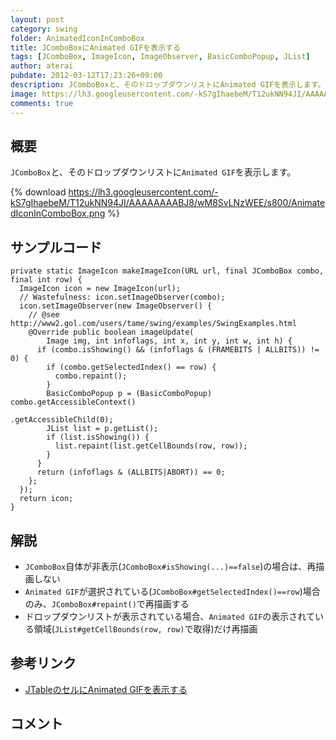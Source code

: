 ```yaml
---
layout: post
category: swing
folder: AnimatedIconInComboBox
title: JComboBoxにAnimated GIFを表示する
tags: [JComboBox, ImageIcon, ImageObserver, BasicComboPopup, JList]
author: aterai
pubdate: 2012-03-12T17:23:26+09:00
description: JComboBoxと、そのドロップダウンリストにAnimated GIFを表示します。
image: https://lh3.googleusercontent.com/-kS7gIhaebeM/T12ukNN94JI/AAAAAAAABJ8/wM8SvLNzWEE/s800/AnimatedIconInComboBox.png
comments: true
---
```

## 概要
`JComboBox`と、そのドロップダウンリストに`Animated GIF`を表示します。

{% download https://lh3.googleusercontent.com/-kS7gIhaebeM/T12ukNN94JI/AAAAAAAABJ8/wM8SvLNzWEE/s800/AnimatedIconInComboBox.png %}

## サンプルコード
<pre class="prettyprint"><code>private static ImageIcon makeImageIcon(URL url, final JComboBox combo, final int row) {
  ImageIcon icon = new ImageIcon(url);
  // Wastefulness: icon.setImageObserver(combo);
  icon.setImageObserver(new ImageObserver() {
    // @see http://www2.gol.com/users/tame/swing/examples/SwingExamples.html
    @Override public boolean imageUpdate(
        Image img, int infoflags, int x, int y, int w, int h) {
      if (combo.isShowing() &amp;&amp; (infoflags &amp; (FRAMEBITS | ALLBITS)) != 0) {
        if (combo.getSelectedIndex() == row) {
          combo.repaint();
        }
        BasicComboPopup p = (BasicComboPopup) combo.getAccessibleContext()
                                                   .getAccessibleChild(0);
        JList list = p.getList();
        if (list.isShowing()) {
          list.repaint(list.getCellBounds(row, row));
        }
      }
      return (infoflags &amp; (ALLBITS|ABORT)) == 0;
    };
  });
  return icon;
}
</code></pre>

## 解説
- `JComboBox`自体が非表示(`JComboBox#isShowing(...)==false`)の場合は、再描画しない
- `Animated GIF`が選択されている(`JComboBox#getSelectedIndex()==row`)場合のみ、`JComboBox#repaint()`で再描画する
- ドロップダウンリストが表示されている場合、`Animated GIF`の表示されている領域(`JList#getCellBounds(row, row)`で取得)だけ再描画

<!-- dummy comment line for breaking list -->

## 参考リンク
- [JTableのセルにAnimated GIFを表示する](https://ateraimemo.com/Swing/AnimatedIconInTableCell.html)

<!-- dummy comment line for breaking list -->

## コメント
